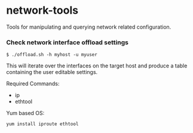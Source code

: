 # network-tools

Tools for manipulating and querying network related configuration.

### Check network interface offload settings
```
$ ./offload.sh -h myhost -u myuser
```

This will iterate over the interfaces on the target host and produce a table containing the user editable settings.

Required Commands:
- ip
- ethtool

Yum based OS:
```
yum install iproute ethtool
```
